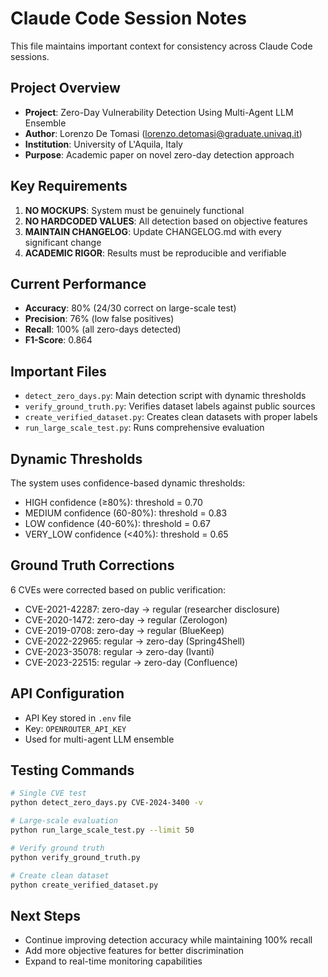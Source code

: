 # Claude Code Session Notes

This file maintains important context for consistency across Claude Code sessions.

## Project Overview
- **Project**: Zero-Day Vulnerability Detection Using Multi-Agent LLM Ensemble
- **Author**: Lorenzo De Tomasi (lorenzo.detomasi@graduate.univaq.it)
- **Institution**: University of L'Aquila, Italy
- **Purpose**: Academic paper on novel zero-day detection approach

## Key Requirements
1. **NO MOCKUPS**: System must be genuinely functional
2. **NO HARDCODED VALUES**: All detection based on objective features
3. **MAINTAIN CHANGELOG**: Update CHANGELOG.md with every significant change
4. **ACADEMIC RIGOR**: Results must be reproducible and verifiable

## Current Performance
- **Accuracy**: 80% (24/30 correct on large-scale test)
- **Precision**: 76% (low false positives)
- **Recall**: 100% (all zero-days detected)
- **F1-Score**: 0.864

## Important Files
- `detect_zero_days.py`: Main detection script with dynamic thresholds
- `verify_ground_truth.py`: Verifies dataset labels against public sources
- `create_verified_dataset.py`: Creates clean datasets with proper labels
- `run_large_scale_test.py`: Runs comprehensive evaluation

## Dynamic Thresholds
The system uses confidence-based dynamic thresholds:
- HIGH confidence (≥80%): threshold = 0.70
- MEDIUM confidence (60-80%): threshold = 0.83
- LOW confidence (40-60%): threshold = 0.67
- VERY_LOW confidence (<40%): threshold = 0.65

## Ground Truth Corrections
6 CVEs were corrected based on public verification:
- CVE-2021-42287: zero-day → regular (researcher disclosure)
- CVE-2020-1472: zero-day → regular (Zerologon)
- CVE-2019-0708: zero-day → regular (BlueKeep)
- CVE-2022-22965: regular → zero-day (Spring4Shell)
- CVE-2023-35078: regular → zero-day (Ivanti)
- CVE-2023-22515: regular → zero-day (Confluence)

## API Configuration
- API Key stored in `.env` file
- Key: `OPENROUTER_API_KEY`
- Used for multi-agent LLM ensemble

## Testing Commands
```bash
# Single CVE test
python detect_zero_days.py CVE-2024-3400 -v

# Large-scale evaluation
python run_large_scale_test.py --limit 50

# Verify ground truth
python verify_ground_truth.py

# Create clean dataset
python create_verified_dataset.py
```

## Next Steps
- Continue improving detection accuracy while maintaining 100% recall
- Add more objective features for better discrimination
- Expand to real-time monitoring capabilities